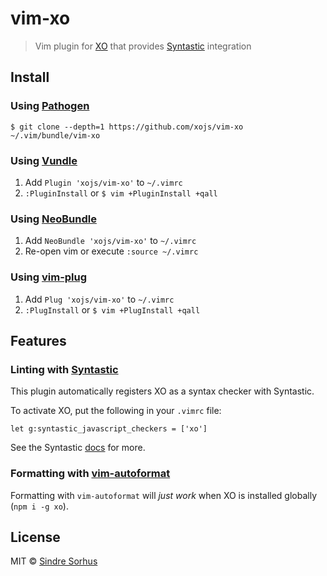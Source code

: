 # vim-xo

> Vim plugin for [XO](https://github.com/xojs/xo) that provides [Syntastic](https://github.com/vim-syntastic/syntastic) integration


## Install

### Using [Pathogen](https://github.com/tpope/vim-pathogen)

```
$ git clone --depth=1 https://github.com/xojs/vim-xo ~/.vim/bundle/vim-xo
```

### Using [Vundle](https://github.com/VundleVim/Vundle.vim)

1. Add `Plugin 'xojs/vim-xo'` to `~/.vimrc`
2. `:PluginInstall` or `$ vim +PluginInstall +qall`

### Using [NeoBundle](https://github.com/Shougo/neobundle.vim)

1. Add `NeoBundle 'xojs/vim-xo'` to `~/.vimrc`
2. Re-open vim or execute `:source ~/.vimrc`

### Using [vim-plug](https://github.com/junegunn/vim-plug)

1. Add `Plug 'xojs/vim-xo'` to `~/.vimrc`
2. `:PlugInstall` or `$ vim +PlugInstall +qall`


## Features

### Linting with [Syntastic](https://github.com/vim-syntastic/syntastic)

This plugin automatically registers XO as a syntax checker with Syntastic.

To activate XO, put the following in your `.vimrc` file:

```vim
let g:syntastic_javascript_checkers = ['xo']
```

See the Syntastic [docs](https://github.com/vim-syntastic/syntastic/blob/master/doc/syntastic.txt) for more.

### Formatting with [vim-autoformat](https://github.com/Chiel92/vim-autoformat)

Formatting with `vim-autoformat` will *just work* when XO is installed globally (`npm i -g xo`).


## License

MIT © [Sindre Sorhus](https://sindresorhus.com)
